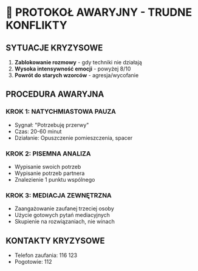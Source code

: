 # 🚨 PROTOKOŁ AWARYJNY - TRUDNE KONFLIKTY

## SYTUACJE KRYZYSOWE
1. **Zablokowanie rozmowy** - gdy techniki nie działają
2. **Wysoka intensywność emocji** - powyżej 8/10
3. **Powrót do starych wzorców** - agresja/wycofanie

## PROCEDURA AWARYJNA
### KROK 1: NATYCHMIASTOWA PAUZA
- Sygnał: "Potrzebuję przerwy"
- Czas: 20-60 minut
- Działanie: Opuszczenie pomieszczenia, spacer

### KROK 2: PISEMNA ANALIZA
- Wypisanie swoich potrzeb
- Wypisanie potrzeb partnera  
- Znalezienie 1 punktu wspólnego

### KROK 3: MEDIACJA ZEWNĘTRZNA
- Zaangażowanie zaufanej trzeciej osoby
- Użycie gotowych pytań mediacyjnych
- Skupienie na rozwiązaniach, nie winach

## KONTAKTY KRYZYSOWE
- Telefon zaufania: 116 123
- Pogotowie: 112
